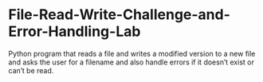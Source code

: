 # File-Read-Write-Challenge-and-Error-Handling-Lab
Python program that reads a file and writes a modified version to a new file and asks the user for a filename and also handle errors if it doesn’t exist or can’t be read.
